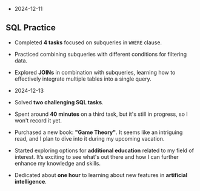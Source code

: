 - 2024-12-11

## SQL Practice
- Completed **4 tasks** focused on subqueries in `WHERE` clause.
- Practiced combining subqueries with different conditions for filtering data.
- Explored **JOINs** in combination with subqueries, learning how to effectively integrate multiple tables into a single query.


- 2024-12-13

- Solved **two challenging SQL tasks**.
- Spent around **40 minutes** on a third task, but it's still in progress, so I won't record it yet.
- Purchased a new book: **"Game Theory"**. It seems like an intriguing read, and I plan to dive into it during my upcoming vacation.
- Started exploring options for **additional education** related to my field of interest. It’s exciting to see what's out there and how I can further enhance my knowledge and skills.
- Dedicated about **one hour** to learning about new features in **artificial intelligence**.


